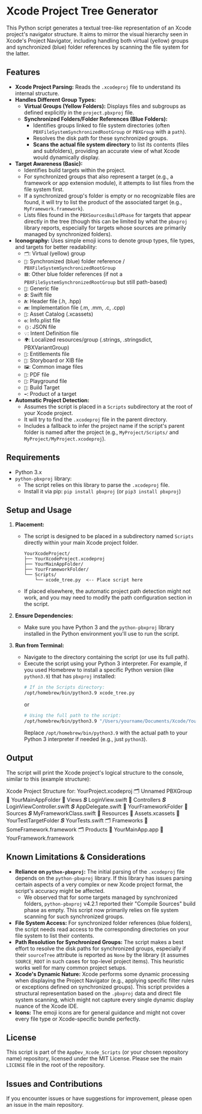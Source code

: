 # Xcode Project Tree Generator

This Python script generates a textual tree-like representation of an Xcode project's navigator structure. It aims to mirror the visual hierarchy seen in Xcode's Project Navigator, including handling both virtual (yellow) groups and synchronized (blue) folder references by scanning the file system for the latter.

## Features

* **Xcode Project Parsing:** Reads the `.xcodeproj` file to understand its internal structure.
* **Handles Different Group Types:**
    * **Virtual Groups (Yellow Folders):** Displays files and subgroups as defined explicitly in the `project.pbxproj` file.
    * **Synchronized Folders/Folder References (Blue Folders):**
        * Identifies groups linked to file system directories (often `PBXFileSystemSynchronizedRootGroup` or `PBXGroup` with a `path`).
        * Resolves the disk path for these synchronized groups.
        * **Scans the actual file system directory** to list its contents (files and subfolders), providing an accurate view of what Xcode would dynamically display.
* **Target Awareness (Basic):**
    * Identifies build targets within the project.
    * For synchronized groups that also represent a target (e.g., a framework or app extension module), it attempts to list files from the file system first.
    * If a synchronized group's folder is empty or no recognizable files are found, it will try to list the product of the associated target (e.g., `MyFramework.framework`).
    * Lists files found in the `PBXSourcesBuildPhase` for targets that appear directly in the tree (though this can be limited by what the `pbxproj` library reports, especially for targets whose sources are primarily managed by synchronized folders).
* **Iconography:** Uses simple emoji icons to denote group types, file types, and targets for better readability:
    * `🗂️`: Virtual (yellow) group
    * `🔗`: Synchronized (blue) folder reference / `PBXFileSystemSynchronizedRootGroup`
    * `🟦`: Other blue folder references (if not a `PBXFileSystemSynchronizedRootGroup` but still path-based)
    * `📄`: Generic file
    * `𝑺`: Swift file
    * `𝒉`: Header file (.h, .hpp)
    * `𝒎`: Implementation file (.m, .mm, .c, .cpp)
    * `🎨`: Asset Catalog (.xcassets)
    * `⚙️`: Info.plist file
    * `｛｝`: JSON file
    * `💡`: Intent Definition file
    * `🌍`: Localized resources/group (.strings, .stringsdict, PBXVariantGroup)
    * `🔑`: Entitlements file
    * `📱`: Storyboard or XIB file
    * `🖼️`: Common image files
    * `📰`: PDF file
    * `🎈`: Playground file
    * `🎯`: Build Target
    * `➡️`: Product of a target
* **Automatic Project Detection:**
    * Assumes the script is placed in a `Scripts` subdirectory at the root of your Xcode project.
    * It will try to find the `.xcodeproj` file in the parent directory.
    * Includes a fallback to infer the project name if the script's parent folder is named after the project (e.g., `MyProject/Scripts/` and `MyProject/MyProject.xcodeproj`).

## Requirements

* Python 3.x
* `python-pbxproj` library:
    * The script relies on this library to parse the `.xcodeproj` file.
    * Install it via pip: `pip install pbxproj` (or `pip3 install pbxproj`)

## Setup and Usage

1.  **Placement:**
    * The script is designed to be placed in a subdirectory named `Scripts` directly within your main Xcode project folder.
        ```
        YourXcodeProject/
        ├── YourXcodeProject.xcodeproj
        ├── YourMainAppFolder/
        ├── YourFrameworkFolder/
        └── Scripts/
            └── xcode_tree.py  <-- Place script here
        ```
    * If placed elsewhere, the automatic project path detection might not work, and you may need to modify the path configuration section in the script.

2.  **Ensure Dependencies:**
    * Make sure you have Python 3 and the `python-pbxproj` library installed in the Python environment you'll use to run the script.

3.  **Run from Terminal:**
    * Navigate to the directory containing the script (or use its full path).
    * Execute the script using your Python 3 interpreter. For example, if you used Homebrew to install a specific Python version (like `python3.9`) that has `pbxproj` installed:
        ```bash
        # If in the Scripts directory:
        /opt/homebrew/bin/python3.9 xcode_tree.py
        ```
        or
        ```bash
        # Using the full path to the script:
        /opt/homebrew/bin/python3.9 "/Users/yourname/Documents/Xcode/YourProject/Scripts/xcode_tree.py"
        ```
        Replace `/opt/homebrew/bin/python3.9` with the actual path to your Python 3 interpreter if needed (e.g., just `python3`).

## Output

The script will print the Xcode project's logical structure to the console, similar to this (example structure):


Xcode Project Structure for: YourProject.xcodeproj
🗂️ Unnamed PBXGroup 🔗 YourMainAppFolder 📁 Views 𝑺 LoginView.swift 📁 Controllers 𝑺 LoginViewController.swift 𝑺 AppDelegate.swift 🔗 YourFrameworkFolder 📁 Sources 𝑺 MyFrameworkClass.swift 📁 Resources 🎨 Assets.xcassets 🔗 YourTestTargetFolder 𝑺 YourTests.swift 🗂️ Frameworks 📄 SomeFramework.framework 🗂️ Products 📄 YourMainApp.app 📄 YourFramework.framework

## Known Limitations & Considerations

* **Reliance on `python-pbxproj`:** The initial parsing of the `.xcodeproj` file depends on the `python-pbxproj` library. If this library has issues parsing certain aspects of a very complex or new Xcode project format, the script's accuracy might be affected.
    * We observed that for some targets managed by synchronized folders, `python-pbxproj` v4.2.1 reported their "Compile Sources" build phase as empty. This script now primarily relies on file system scanning for such synchronized groups.
* **File System Access:** For synchronized folder references (blue folders), the script needs read access to the corresponding directories on your file system to list their contents.
* **Path Resolution for Synchronized Groups:** The script makes a best effort to resolve the disk paths for synchronized groups, especially if their `sourceTree` attribute is reported as `None` by the library (it assumes `SOURCE_ROOT` in such cases for top-level project items). This heuristic works well for many common project setups.
* **Xcode's Dynamic Nature:** Xcode performs some dynamic processing when displaying the Project Navigator (e.g., applying specific filter rules or exceptions defined on synchronized groups). This script provides a structural representation based on the `.pbxproj` data and direct file system scanning, which might not capture every single dynamic display nuance of the Xcode IDE.
* **Icons:** The emoji icons are for general guidance and might not cover every file type or Xcode-specific bundle perfectly.

## License

This script is part of the `AppDev_Xcode_Scripts` (or your chosen repository name) repository, licensed under the MIT License. Please see the main `LICENSE` file in the root of the repository.

## Issues and Contributions

If you encounter issues or have suggestions for improvement, please open an issue in the main repository.

